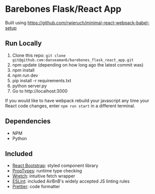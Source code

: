 # Barebones Flask/React App

Built using https://github.com/rwieruch/minimal-react-webpack-babel-setup

## Run Locally

1. Clone this repo: `git clone git@github.com:danseaman6/barebones_flask_react_app.git`
2. npm update (depending on how long ago the latest commit was)
3. npm install
4. npm run dev
5. pip install -r requirements.txt
6. python server.py
7. Go to http://localhost:3000

If you would like to have webpack rebuild your javascript any time your React code changes, enter `npm run start` in a different terminal.

## Dependencies
 * NPM
 * Python


## Included
 * [React Bootstrap](https://react-bootstrap.github.io/): styled component library
 * [PropTypes](https://www.npmjs.com/package/prop-types): runtime type checking
 * [Wretch](https://github.com/elbywan/wretch): intuitive fetch wrapper
 * [ESLint](https://www.npmjs.com/package/eslint-config-airbnb): included AirBnB's widely accepted JS linting rules
 * [Prettier](https://prettier.io/): code formatter 